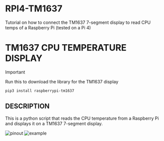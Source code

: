 # RPI4-TM1637
Tutorial on how to connect the TM1637 7-segment display to read CPU temps of a Raspberry Pi (tested on a Pi 4)

# **TM1637 CPU TEMPERATURE DISPLAY**

> [!IMPORTANT]
> Run this to download the library for the TM1637 display
> ```bash
> pip3 install raspberrypi-tm1637
> ```

## DESCRIPTION

This is a python script that reads the CPU temperature from a Raspberry Pi and displays it on a TM1637 7-segment display.

![pinout](https://github.com/user-attachments/assets/c16f9439-a98e-4819-9d0d-9d70a5728912)
![example](https://github.com/user-attachments/assets/169be503-f037-4db1-a38f-079428632955)
